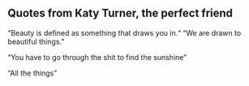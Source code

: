 ## Quotes from Katy Turner, the perfect friend

“Beauty is defined as something that draws you in.“ 
“We are drawn to beautiful things.”

“You have to go through the shit to find the sunshine”

“All the things”
